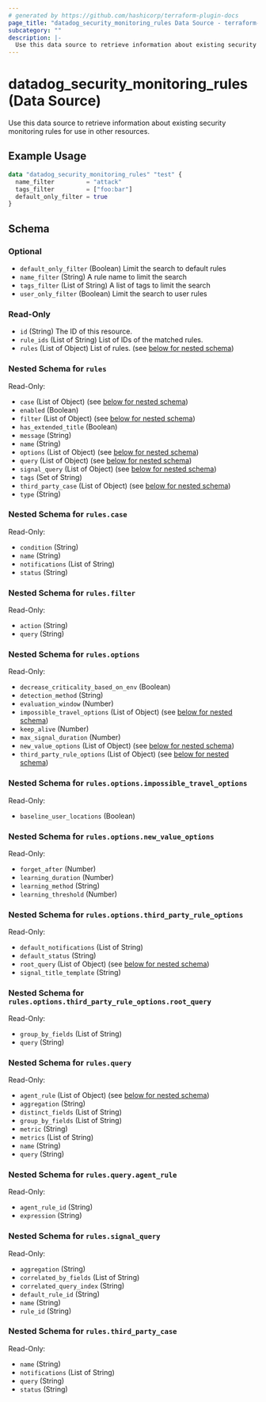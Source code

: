 ```yaml
---
# generated by https://github.com/hashicorp/terraform-plugin-docs
page_title: "datadog_security_monitoring_rules Data Source - terraform-provider-datadog"
subcategory: ""
description: |-
  Use this data source to retrieve information about existing security monitoring rules for use in other resources.
---
```


# datadog_security_monitoring_rules (Data Source)

Use this data source to retrieve information about existing security monitoring rules for use in other resources.

## Example Usage

```terraform
data "datadog_security_monitoring_rules" "test" {
  name_filter         = "attack"
  tags_filter         = ["foo:bar"]
  default_only_filter = true
}
```

<!-- schema generated by tfplugindocs -->
## Schema

### Optional

- `default_only_filter` (Boolean) Limit the search to default rules
- `name_filter` (String) A rule name to limit the search
- `tags_filter` (List of String) A list of tags to limit the search
- `user_only_filter` (Boolean) Limit the search to user rules

### Read-Only

- `id` (String) The ID of this resource.
- `rule_ids` (List of String) List of IDs of the matched rules.
- `rules` (List of Object) List of rules. (see [below for nested schema](#nestedatt--rules))

<a id="nestedatt--rules"></a>
### Nested Schema for `rules`

Read-Only:

- `case` (List of Object) (see [below for nested schema](#nestedobjatt--rules--case))
- `enabled` (Boolean)
- `filter` (List of Object) (see [below for nested schema](#nestedobjatt--rules--filter))
- `has_extended_title` (Boolean)
- `message` (String)
- `name` (String)
- `options` (List of Object) (see [below for nested schema](#nestedobjatt--rules--options))
- `query` (List of Object) (see [below for nested schema](#nestedobjatt--rules--query))
- `signal_query` (List of Object) (see [below for nested schema](#nestedobjatt--rules--signal_query))
- `tags` (Set of String)
- `third_party_case` (List of Object) (see [below for nested schema](#nestedobjatt--rules--third_party_case))
- `type` (String)

<a id="nestedobjatt--rules--case"></a>
### Nested Schema for `rules.case`

Read-Only:

- `condition` (String)
- `name` (String)
- `notifications` (List of String)
- `status` (String)


<a id="nestedobjatt--rules--filter"></a>
### Nested Schema for `rules.filter`

Read-Only:

- `action` (String)
- `query` (String)


<a id="nestedobjatt--rules--options"></a>
### Nested Schema for `rules.options`

Read-Only:

- `decrease_criticality_based_on_env` (Boolean)
- `detection_method` (String)
- `evaluation_window` (Number)
- `impossible_travel_options` (List of Object) (see [below for nested schema](#nestedobjatt--rules--options--impossible_travel_options))
- `keep_alive` (Number)
- `max_signal_duration` (Number)
- `new_value_options` (List of Object) (see [below for nested schema](#nestedobjatt--rules--options--new_value_options))
- `third_party_rule_options` (List of Object) (see [below for nested schema](#nestedobjatt--rules--options--third_party_rule_options))

<a id="nestedobjatt--rules--options--impossible_travel_options"></a>
### Nested Schema for `rules.options.impossible_travel_options`

Read-Only:

- `baseline_user_locations` (Boolean)


<a id="nestedobjatt--rules--options--new_value_options"></a>
### Nested Schema for `rules.options.new_value_options`

Read-Only:

- `forget_after` (Number)
- `learning_duration` (Number)
- `learning_method` (String)
- `learning_threshold` (Number)


<a id="nestedobjatt--rules--options--third_party_rule_options"></a>
### Nested Schema for `rules.options.third_party_rule_options`

Read-Only:

- `default_notifications` (List of String)
- `default_status` (String)
- `root_query` (List of Object) (see [below for nested schema](#nestedobjatt--rules--options--third_party_rule_options--root_query))
- `signal_title_template` (String)

<a id="nestedobjatt--rules--options--third_party_rule_options--root_query"></a>
### Nested Schema for `rules.options.third_party_rule_options.root_query`

Read-Only:

- `group_by_fields` (List of String)
- `query` (String)




<a id="nestedobjatt--rules--query"></a>
### Nested Schema for `rules.query`

Read-Only:

- `agent_rule` (List of Object) (see [below for nested schema](#nestedobjatt--rules--query--agent_rule))
- `aggregation` (String)
- `distinct_fields` (List of String)
- `group_by_fields` (List of String)
- `metric` (String)
- `metrics` (List of String)
- `name` (String)
- `query` (String)

<a id="nestedobjatt--rules--query--agent_rule"></a>
### Nested Schema for `rules.query.agent_rule`

Read-Only:

- `agent_rule_id` (String)
- `expression` (String)



<a id="nestedobjatt--rules--signal_query"></a>
### Nested Schema for `rules.signal_query`

Read-Only:

- `aggregation` (String)
- `correlated_by_fields` (List of String)
- `correlated_query_index` (String)
- `default_rule_id` (String)
- `name` (String)
- `rule_id` (String)


<a id="nestedobjatt--rules--third_party_case"></a>
### Nested Schema for `rules.third_party_case`

Read-Only:

- `name` (String)
- `notifications` (List of String)
- `query` (String)
- `status` (String)
